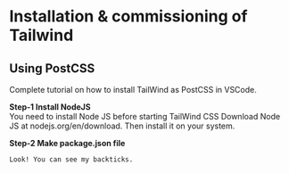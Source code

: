 # Installation &amp; commissioning of Tailwind 
## Using PostCSS
Complete tutorial on how to install TailWind as PostCSS in VSCode. 
  
**Step-1 Install NodeJS**  
You need to install Node JS before starting TailWind CSS Download Node JS at nodejs.org/en/download. Then install it on your system.  
  
**Step-2 Make package.json file**
```
Look! You can see my backticks.
```

